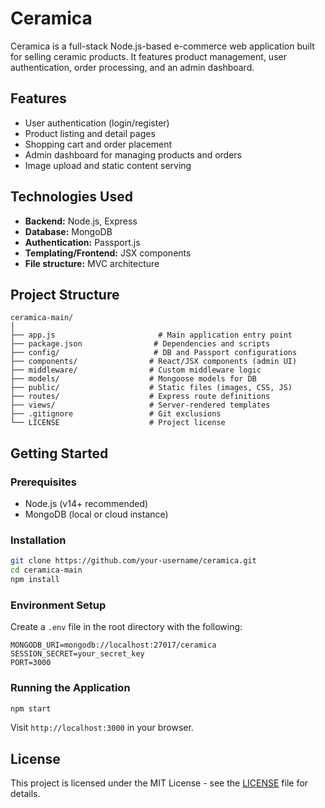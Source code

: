 # Ceramica

Ceramica is a full-stack Node.js-based e-commerce web application built for selling ceramic products. It features product management, user authentication, order processing, and an admin dashboard.

## Features

- User authentication (login/register)
- Product listing and detail pages
- Shopping cart and order placement
- Admin dashboard for managing products and orders
- Image upload and static content serving

## Technologies Used

- **Backend:** Node.js, Express
- **Database:** MongoDB
- **Authentication:** Passport.js
- **Templating/Frontend:** JSX components
- **File structure:** MVC architecture

## Project Structure

```
ceramica-main/
│
├── app.js                       # Main application entry point
├── package.json                # Dependencies and scripts
├── config/                     # DB and Passport configurations
├── components/                # React/JSX components (admin UI)
├── middleware/                # Custom middleware logic
├── models/                    # Mongoose models for DB
├── public/                    # Static files (images, CSS, JS)
├── routes/                    # Express route definitions
├── views/                     # Server-rendered templates
├── .gitignore                 # Git exclusions
└── LICENSE                    # Project license
```

## Getting Started

### Prerequisites

- Node.js (v14+ recommended)
- MongoDB (local or cloud instance)

### Installation

```bash
git clone https://github.com/your-username/ceramica.git
cd ceramica-main
npm install
```

### Environment Setup

Create a `.env` file in the root directory with the following:

```env
MONGODB_URI=mongodb://localhost:27017/ceramica
SESSION_SECRET=your_secret_key
PORT=3000
```

### Running the Application

```bash
npm start
```

Visit `http://localhost:3000` in your browser.

## License

This project is licensed under the MIT License - see the [LICENSE](LICENSE) file for details.
